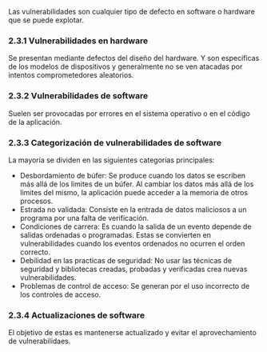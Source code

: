 Las vulnerabilidades son cualquier tipo de defecto en software o hardware que se puede explotar. 
### 2.3.1 Vulnerabilidades en hardware

Se presentan mediante defectos del diseño del hardware. Y son especificas de los modelos de dispositivos y generalmente no se ven atacadas por intentos comprometedores aleatorios. 

### 2.3.2 Vulnerabilidades de software

Suelen ser provocadas por errores en el sistema operativo o en el código de la aplicación. 

### 2.3.3 Categorización de vulnerabilidades de software

La mayoría se dividen en las siguientes categorías principales: 

- Desbordamiento de búfer: Se produce cuando los datos se escriben más allá de los limites de un búfer. Al cambiar los datos más allá de los limites del mismo, la aplicación puede acceder a la memoria de otros procesos. 
- Estrada no validada: Consiste en la entrada de datos maliciosos a un programa por una falta de verificación. 
- Condiciones de carrera: Es cuando la salida de un evento depende de salidas ordenadas o programadas. Estas se convierten en vulnerabilidades cuando los eventos ordenados no ocurren el orden correcto. 
- Debilidad en las practicas de seguridad: No usar las técnicas de seguridad y bibliotecas creadas, probadas y verificadas crea nuevas vulnerabilidades. 
- Problemas de control de acceso: Se generan por el uso incorrecto de los controles de acceso. 

### 2.3.4 Actualizaciones de software

El objetivo de estas es mantenerse actualizado y evitar el aprovechamiento de vulnerabilidaes. 